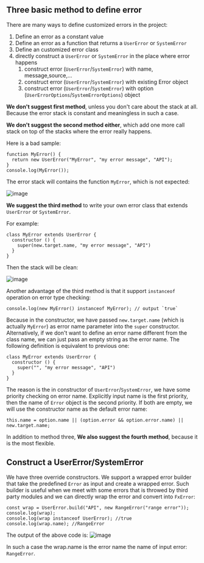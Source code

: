 ## Three basic method to define error

There are many ways to define customized errors in the project:
1. Define an error as a constant value
1. Define an error as a function that returns a `UserError` or `SystemError`
1. Define an customized error class
1. directly construct a `UserError` or `SystemError` in the place where error happens
    1. construct error (`UserError`/`SystemError`) with name, message,source,...
    1. construct error (`UserError`/`SystemError`) with existing Error object
    1. construct error (`UserError`/`SystemError`) with option (`UserErrorOptions`/`SystemErrorOptions`) object

**We don't suggest first method**, unless you don't care about the stack at all.
Because the error stack is constant and meaningless in such a case.

**We don't suggest the second method either**, which add one more call stack on top of the stacks where the error really happens.

Here is a bad sample:
```
function MyError() {
  return new UserError("MyError", "my error message", "API");
}
console.log(MyError());
```
The error stack will contains the function `MyError`, which is not expected:

![image](https://user-images.githubusercontent.com/1658418/132477124-3e0904fb-2a06-485e-9e73-d61a5780e26c.png)

**We suggest the third method** to write your own error class that extends `UserError` or `SystemError`.

For example: 
```
class MyError extends UserError {
  constructor () {
    super(new.target.name, "my error message", "API")
  }
}
```
Then the stack will be clean: 

![image](https://user-images.githubusercontent.com/1658418/132477358-dfb459e9-513c-47c1-b33a-8d4696854fd6.png)

Another advantage of the third method is that it support `instanceof` operation on error type checking:
```
console.log(new MyError() instanceof MyError); // output `true`
```
Because in the constructor, we have passed `new.target.name` (which is actually `MyError`) as error name parameter into the `super` constructor.
Alternatively, if we don't want to define an error name different from the class name, we can just pass an empty string as the error name.
The following definition is equivalent to previous one:
```
class MyError extends UserError {
  constructor () {
    super("", "my error message", "API")
  }
}
```
The reason is the in constructor of `UserError`/`SystemError`, we have some priority checking on error name. Explicitly input name is the first priority, then the name of `Error` object is the second priority. If both are empty, we will use the constructor name as the default error name:
```
this.name = option.name || (option.error && option.error.name) || new.target.name;
```
In addition to method three, **We also suggest the fourth method**, because it is the most flexible. 

## Construct a UserError/SystemError

We have three override constructors. We support a wrapped error builder that take the predefined `Error` as input and create a wrapped error.
Such builder is useful when we meet with some errors that is throwed by third party modules and we can directly wrap the error and convert into `FxError`:

```
const wrap = UserError.build("API", new RangeError("range error"));
console.log(wrap);
console.log(wrap instanceof UserError); //true
console.log(wrap.name); //RangeError
```
The output of the above code is:
![image](https://user-images.githubusercontent.com/1658418/132481211-baa8ce2e-741b-4a92-a8ef-d8c111b81ca8.png)

In such a case the wrap.name is the error name the name of input error: `RangeError`.